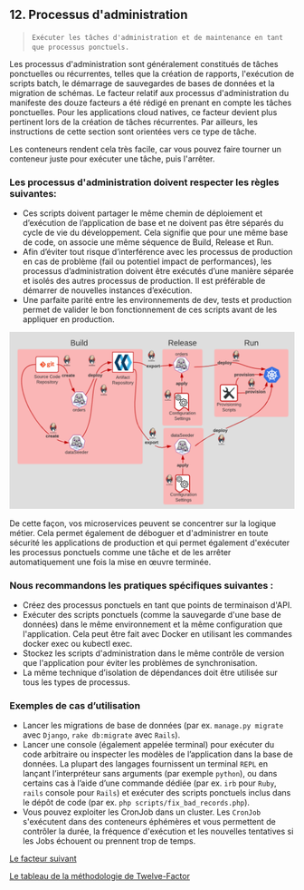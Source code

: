 ## 12. Processus d'administration

> `Exécuter les tâches d'administration et de maintenance en tant que processus ponctuels.`

Les processus d'administration sont généralement constitués de tâches ponctuelles ou récurrentes, telles que la création de rapports, l'exécution de scripts batch, le démarrage de sauvegardes de bases de données et la migration de schémas. Le facteur relatif aux processus d'administration du manifeste des douze facteurs a été rédigé en prenant en compte les tâches ponctuelles. Pour les applications cloud natives, ce facteur devient plus pertinent lors de la création de tâches récurrentes. Par ailleurs, les instructions de cette section sont orientées vers ce type de tâche.

Les conteneurs rendent cela très facile, car vous pouvez faire tourner un conteneur juste pour exécuter une tâche, puis l'arrêter.

### Les processus d'administration doivent respecter les règles suivantes:

- Ces scripts doivent partager le même chemin de déploiement et d’exécution de l’application de base et ne doivent pas être séparés du cycle de vie du développement. Cela signifie que pour une même base de code, on associe une même séquence de Build, Release et Run.
- Afin d’éviter tout risque d’interférence avec les processus de production en cas de problème (fail ou potentiel impact de performances), les processus d’administration doivent être exécutés d’une manière séparée et isolés des autres processus de production. Il est préférable de démarrer de nouvelles instances d’exécution.
- Une parfaite parité entre les environnements de dev, tests et production permet de valider le bon fonctionnement de ces scripts avant de les appliquer en production.

![](../images/admin-processes.png)

De cette façon, vos microservices peuvent se concentrer sur la logique métier. Cela permet également de déboguer et d'administrer en toute sécurité les applications de production et qui permet également d'exécuter les processus ponctuels comme une tâche et de les arrêter automatiquement une fois la mise en œuvre terminée.

### Nous recommandons les pratiques spécifiques suivantes :

- Créez des processus ponctuels en tant que points de terminaison d'API.
- Exécuter des scripts ponctuels (comme la sauvegarde d'une base de données) dans le même environnement et la même configuration que l'application. Cela peut être fait avec Docker en utilisant les commandes docker exec ou kubectl exec.
-  Stockez les scripts d'administration dans le même contrôle de version que l'application pour éviter les problèmes de synchronisation.
- La même technique d’isolation de dépendances doit être utilisée sur tous les types de processus.

### Exemples de cas d’utilisation

- Lancer les migrations de base de données (par ex. `manage.py migrate` avec `Django`, `rake db:migrate` avec `Rails`).
- Lancer une console (également appelée terminal) pour exécuter du code arbitraire ou inspecter les modèles de l’application dans la base de données. La plupart des langages fournissent un terminal `REPL` en lançant l’interpréteur sans arguments (par exemple `python`), ou dans certains cas à l’aide d’une commande dédiée (par ex. `irb` pour `Ruby`, `rails` console pour `Rails`) et exécuter des scripts ponctuels inclus dans le dépôt de code (par ex. `php scripts/fix_bad_records.php`).
- Vous pouvez exploiter les CronJob dans un cluster. Les `CronJob` s'exécutent dans des conteneurs éphémères et vous permettent de contrôler la durée, la fréquence d'exécution et les nouvelles tentatives si les Jobs échouent ou prennent trop de temps.


[Le facteur suivant](api_first.md)

[Le tableau de la méthodologie de Twelve-Factor](../README.md)